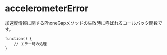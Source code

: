 accelerometerError
==================

加速度情報に関するPhoneGapメソッドの失敗時に呼ばれるコールバック関数です。

    function() {
        // エラー時の処理
    }
